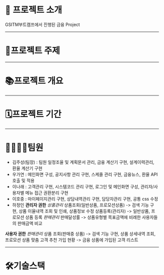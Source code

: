# 📰 프로젝트 소개
GSITM부트캠프에서 진행된 금융 Project

---
# 📠프로젝트 주제

---
# 📚프로젝트 개요

---
# 🗓프로젝트 기간

---
# 👨‍👩‍👦‍👦팀원
- 김주성(팀장) : 팀원 일정조율 및 계획문서 관리, 금융 계산기 구현, 설계이력관리, 환율 계산기 구현
- 우가연 : 메인화면 구성, 공지사항 관리 구현, 스케줄 관리 구현, 금융뉴스, 환율 API 호출 및 적용
- 이나래 : 고객관리 구현, 시스템코드 관리 구현, 로그인 및 메인화면 구성, 관리자/사용자별 메뉴 접근 권환분리 구현
- 이호중 : 마이페이지관리 구현, 상담내역관리 구현, 담당자관리 구현, 공통 css 수정
- 하정인
  __관리자 권한__
    _상품관리_
      상품조회(일반상품, 프로모션상품)
        -> 검색 기능 구현, 상품 이율내역 조회 및 인쇄, 상품정보 수정
      상품등록(관리자)
        -> 일반상품, 프로모션 상품 등록
    _판매관리_
      판매달성률
        -> 상품유형별 목표금액에 비례한 사용자들의 판매금액 비교
  

 __사용자 권한__
  _판매관리_
    상품 조회(판매중 상품)
      -> 검색 기능 구현, 상품 상세내역 조회, 프로모션 상품 맞춤 고객 추천
    가입 현황
      -> 금융 상품에 가입된 고객 리스트
  

---
# 🛠기술스택




